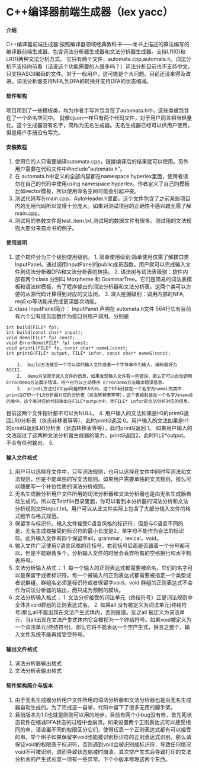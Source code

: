 # C++编译器前端生成器（lex yacc）

#### 介绍
C++编译器前端生成器:按照编译器领域经典教科书——龙书上描述的算法编写的编译器前端生成器，包含词法分析器生成器和文法分析器生成器。支持LR(0)和LR(1)两种文法分析方式。
它只有两个文件，automata.cpp,automata.h。词法分析不支持向前看（话说这个功能需要的人很多吗？）词法分析目前也不支持中文，只支持ASCII编码的文件。对于一般用户，这可能是个大问题。目前还没来得及改进。词法分析器支持NFA,到DFA的转换并支持DFA的状态缩减。
#### 软件架构
项目用到了一些模板类，均为作者手写并包含在了automata.h中，这些类被包含在了一个命名空间中。
就像cjson一样只有两个代码文件，对于用户而言相当轻量化。这个生成器没有名字，简称为无名生成器。无名生成器已经可以供用户使用，但是用户手册没有写完。

#### 安装教程

1.  使用它的人只需要编译automata.cpp，链接编译后的结果就可以使用。另外用户需要在代码文件中#include"automata.h"。
2.  在 automata.h中定义的全部内容都在namespace hyperlex里面，使用者请勿在自己的代码中使用using namespace hyperlex。作者定义了自己的模板比如vector模板，所以使用命名空间可能会引起冲突。
2.  测试代码写在main.cpp，AutoHeader.h里面。这个文件包含了之前某些项目内的无用代码所以显得十分庞大。如果对测试项目的正确性不感兴趣无需了解main.cpp。
3.  测试用的参数文件是test_item.txt,测试用的数据文件有很多。测试用的文法规则大部分来自龙书的例子。

#### 使用说明

1.  这个软件分为三个级别使用级别。
        1. 简单使用级别:简单使用仅需了解接口类 InputPanel。通过调用InputPanel的public成员函数，用户就可以完成输入文件到词法分析器DFA和文法分析表的转换。
	2. 语法树与词法表级别：软件内部有两个class 分别叫 Morpheme 和 GrammarTree。它们是简易的词法表模板和语法树模板，有了程序输出的词法分析器和文法分析表。这两个类可以方便的从源代码计算得到对应的文法树。
	3. 深入挖掘级别：调用内部的NFA, regExp等功能来完成更深层次功能。
2. class InputPanel简介：
InputPanel 声明在 automata.h文件 564行它有目前有六个公有成员函数作为接口供用户调用。分别是

```
int build(FILE* fp);
int build(const char* input);
void demo(FILE* fp) const;
void ErrorDemo(FILE* fp) const;
void printL(FILE* fp, const char* nameL)const;
int printG(FILE* output, FILE* infor, const char* nameG)const;
```
        1.  build方法接受一个可以读的输入文件或者一个字符串作为输入，编码最好为ASCII.
        2.  demo方法展示读入文件的信息，如果发现输入文件有一些错误，那么它可以自动调用ErrorDemo方法展示错误。用户也可以主动使用 ErrorDemo方法输出错误信息。
        3.  printL方法打印Cpp风格的DFA代码，这个DFA封装在一个名字为nameL的类中. printG打印一个LR分析器对应的分析表（状态转移表等等），这个表格封装在一个名字为nameG的类中。这个类对应的代码输出在FILE*output中，而FILE* infor是文法分析对应的信息。
目前这两个文件指针都不可以为NULL。
        4.  用户输入的文法如果是lr0的printG返回LR0分析表（状态转移表等等），此时printG返回 0。用户输入的文法如果是lr1的printG返回LR1分析表（状态转移表等等），此时printG返回 1。
如果用户输入的文法超过了这两种文法分析器生成器的能力，printG返回2，此时FILE*output。不会有任何输出。
        5.  


#### 输入文件格式

1.  用户可以选择在文件中，只写词法规则，也可以选择在文件中同时写词法和文法规则，但是不能单独的写文法规则。如果用户需要单独的文法规则，那么可以随便写一个补位性质的词法分析规则。
2.  无名生成器分析用户文件所用的词法分析器和文法分析器也是由无名生成器自动生成的。所以在Testfile目录里面，你可以看到本分析器的词法分析和文法分析规则文件input.txt。用户可以从此文件实际上包含了大部分输入文件的格式细节与格式规范。
3.  保留字与标识符。输入文件接受C语言风格的标识符，但是与C语言不同的是，无名生成器接受的标识符的最小长度是2，单字母不能作为合法的标识符。此外输入文件有四个保留字all，grammar，lexical，void。
4.  输入文件广泛使用C语言风格的花括号，右花括号后面是否跟着一个分号都可以，但是不能跟着多个。分析输入文件的时候会丢弃所有的空格换行和水平制表符号。
5.  文法分析输入格式；
        1.  每一个输入的正则表达式都需要被命名，它们的名字可以是保留字或者标识符。每一个被输入的正则表达式都需要被指定一个类型或者说群组，群组名必须是标识符或者保留字void。void 群组的正则表达式不会作为词法分析器的输出，而只成为预制的模块。
6.  文法分析输入格式；
        1.  文法分析接受的词法单元（终结符号）正是词法规则中全体非void群组的正则表达式名。
        2.  如果all 没有被定义为词法单元(终结符号)那么all不能出现在文法产生式体内，否则报错。反之all 被定义为词法单元，当all出现在文法产生式体内它会被视为一个终结符号。如果void被定义为一个词法单元(终结符号)，那么它将不能表达一个空产生式，换言之整个，输入文件系统不能再接受空符号。     


#### 输出文件格式

1.  词法分析器输出格式
2.  文法分析表输出格式

#### 软件架构简介与版本

1.  由于无名生成器分析用户文件所用的词法分析器和文法分析器也是由无名生成器自动生成的。为了完成这一自举，代码中留下了很多无用的脚手架。
2.  目前版本为1.0也就是刚刚可以用的地步。目前有两个小bug没有修，首先死状态软件在缩减DFA状态的过程中会崩溃。如果设置两个正则表达式可以接受相同的串，请设置不同的权限区分它们，使得任意一个正则表达式都有可以接受的串。举个例子如果保留字void也能被识别标识符的正则表达式识别，那么请保证void的权限高于标识符，否则遇到void会被识别成标识符，导致任何情况void不可被识别，进而导致状态缩减时崩溃。其次空产生式会导致打印的文法分析表的产生式长度一项有一些异常。下个小版本修理这两个东西。